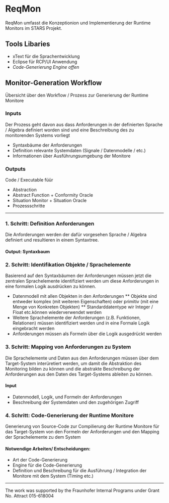 # ReqMon

ReqMon umfasst die Konzeptionion und Implementierung der Runtime Monitors im STARS Projekt.


## Tools Libaries

* xText für die Sprachentwicklung
* Eclipse für RCP/UI Anwendung 
* _Code-Generierung Engine offen_


## Monitor-Generation Workflow
Übersicht über den Workflow / Prozess zur Generierung der Runtime Monitore

### Inputs

Der Prozess geht davon aus dass Anforderungen in der definierten Sprache / Algebra definiert worden sind und eine Beschreibung des zu monitorenden Systems vorliegt

* Syntaxbäume der Anforderungen
* Definition relevante Systemdaten (Signale / Datenmodelle / etc.)
* Informationen über Ausführungsumgebung der Monitore

### Outputs
Code / Executable füür
* Abstraction
* Abstract Function + Conformity Oracle
* Situation Monitor + Situation Oracle
* Prozessschritte

***
### 1. Schritt: Definition Anforderungen
Die Anforderungen werden der dafür vorgesehen Sprache / Algebra definiert und resultieren in einem Syntaxtree.

#### Output: Syntaxbaum


### 2. Schritt: Identifikation Objekte / Sprachelemente
Basierend auf den Syntaxbäumen der Anforderungen müssen jetzt die zentralen Sprachelemente identifiziert werden um diese Anforderungen in eine formalen Logik ausdrücken zu können.

* Datenmodell mit allen Objekten in den Anforderungen
** Objekte sind entweder komplex (mit weiteren Eigenschaften) oder primitiv (mit eine Menge von Konkreten Objekten)
** Standarddatentype wir Integer / Float etc.können wiederverwendet werden
* Weitere Sprachelemente der Anforderungen (z.B. Funktionen, Relationen) müssen identifiziert werden und in eine Formale Logik eingebracht werden
* Anforderungen müssen als Formeln über die Logik ausgedrückt werden

### 3. Schritt: Mapping von Anforderungen zu System
Die Sprachelemente und Daten aus den Anforderungen müssen über dem Target-System interüretiert werden, um damit die Abstraktion des Monitoring bilden zu können und die abstrakte Beschreibung der Anforderungen aus den Daten des Target-Systems ableiten zu können.

#### Input
* Datenmodell, Logik, und Formeln der Anforderungen
* Beschreibung der Systemdaten und den zugehörigen Zugriff

### 4. Schritt: Code-Generierung der Runtime Monitore
Generierung von Source-Code zur Compilierung der Runtime Monitore für das Target-System von den Formeln der Anforderungen und den Mapping der Sprachelemente zu dem System

#### Notwendige Arbeiten/ Entscheidungen:
* Art der Code-Generierung 
* Engine für die Code-Generierung
* Definition und Beschreibung für die Ausführung / Integration der Monitore mit dem System (Timing etc.)

***
The work was supported by the Fraunhofer Internal Programs under Grant No. Attract 015-618004